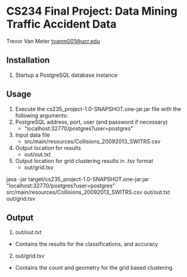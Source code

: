 # CS234 Final Project: Data Mining Traffic Accident Data

Trevor Van Meter
tvanm001@ucr.edu

## Installation

1. Startup a PostgreSQL database instance

## Usage

1. Execute the cs235_project-1.0-SNAPSHOT.one-jar.jar file with the following arguments:
  1. PostgreSQL address, port, user (and password if necessary)
      - "localhost:32770/postgres?user=postgres"
  2. Input data file
      - src/main/resources/Collisions_20092013_SWITRS.csv
  3. Output location for results
      - out/out.txt
  4. Output location for grid clustering results in .tsv format
      - out/grid.tsv

 java -jar target/cs235_project-1.0-SNAPSHOT.one-jar.jar "localhost:32770/postgres?user=postgres" src/main/resources/Collisions_20092013_SWITRS.csv out/out.txt out/grid.tsv


## Output

1. out/out.txt
  - Contains the results for the classifications, and accuracy

2. out/grid.tsv
  - Contains the count and geometry for the grid based clustering
